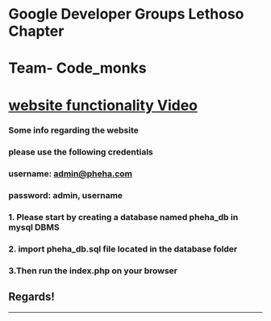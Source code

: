 # Google Developer Groups Lethoso Chapter
# Team- Code_monks
# [website functionality Video](https://youtu.be/CCeiAq4payc)

### Some info regarding the website
### please use the following credentials
### username: admin@pheha.com
### password: admin, username 
### 1. Please start by creating a database named pheha_db in mysql DBMS
### 2. import pheha_db.sql file located in the database folder
### 3.Then run the index.php on your browser

## Regards!
______
